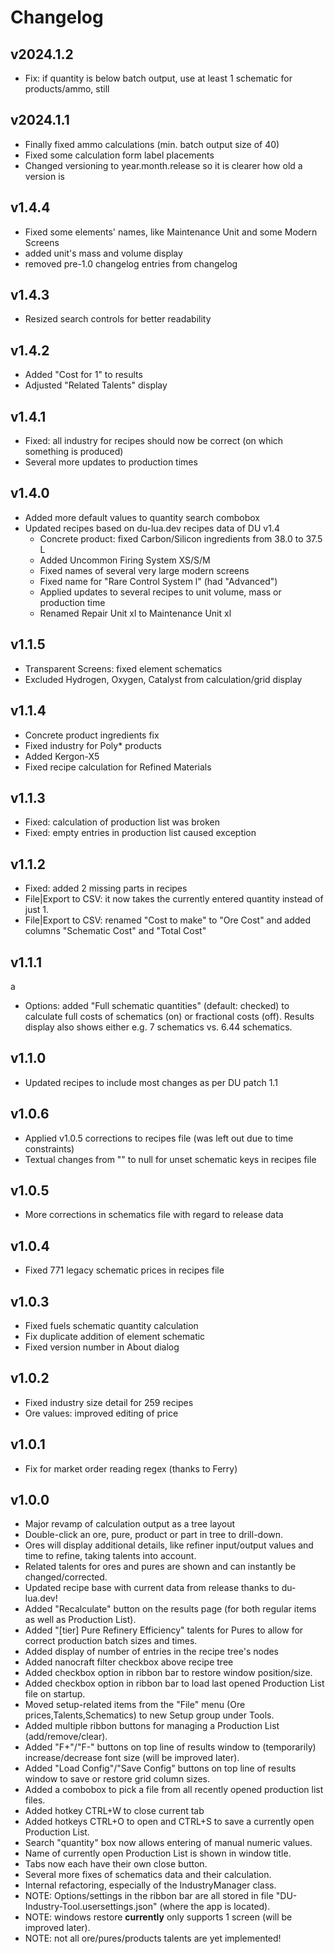 # Changelog

## v2024.1.2

- Fix: if quantity is below batch output, use at least 1 schematic for products/ammo, still

## v2024.1.1

- Finally fixed ammo calculations (min. batch output size of 40)
- Fixed some calculation form label placements
- Changed versioning to year.month.release so it is clearer how old a version is

## v1.4.4

- Fixed some elements' names, like Maintenance Unit and some Modern Screens
- added unit's mass and volume display
- removed pre-1.0 changelog entries from changelog

## v1.4.3

- Resized search controls for better readability

## v1.4.2

- Added "Cost for 1" to results
- Adjusted "Related Talents" display

## v1.4.1

- Fixed: all industry for recipes should now be correct (on which something is produced)
- Several more updates to production times

## v1.4.0

- Added more default values to quantity search combobox
- Updated recipes based on du-lua.dev recipes data of DU v1.4
  - Concrete product: fixed Carbon/Silicon ingredients from 38.0 to 37.5 L
  - Added Uncommon Firing System XS/S/M
  - Fixed names of several very large modern screens
  - Fixed name for "Rare Control System l" (had "Advanced")
  - Applied updates to several recipes to unit volume, mass or production time
  - Renamed Repair Unit xl to Maintenance Unit xl

## v1.1.5

- Transparent Screens: fixed element schematics
- Excluded Hydrogen, Oxygen, Catalyst from calculation/grid display

## v1.1.4

- Concrete product ingredients fix
- Fixed industry for Poly* products
- Added Kergon-X5
- Fixed recipe calculation for Refined Materials

## v1.1.3

- Fixed: calculation of production list was broken
- Fixed: empty entries in production list caused exception

## v1.1.2

- Fixed: added 2 missing parts in recipes
- File|Export to CSV: it now takes the currently entered quantity instead of just 1.
- File|Export to CSV: renamed "Cost to make" to "Ore Cost" and added columns "Schematic Cost" and "Total Cost"

## v1.1.1
a
- Options: added "Full schematic quantities" (default: checked) to calculate
full costs of schematics (on) or fractional costs (off).
Results display also shows either e.g. 7 schematics vs. 6.44 schematics.

## v1.1.0

- Updated recipes to include most changes as per DU patch 1.1

## v1.0.6

- Applied v1.0.5 corrections to recipes file (was left out due to time constraints)
- Textual changes from "" to null for unset schematic keys in recipes file

## v1.0.5

- More corrections in schematics file with regard to release data

## v1.0.4

- Fixed 771 legacy schematic prices in recipes file

## v1.0.3

- Fixed fuels schematic quantity calculation
- Fix duplicate addition of element schematic
- Fixed version number in About dialog

## v1.0.2

- Fixed industry size detail for 259 recipes
- Ore values: improved editing of price

## v1.0.1

- Fix for market order reading regex (thanks to Ferry)

## v1.0.0

- Major revamp of calculation output as a tree layout
- Double-click an ore, pure, product or part in tree to drill-down.
- Ores will display additional details, like refiner input/output values and time to refine, taking talents into account.
- Related talents for ores and pures are shown and can instantly be changed/corrected.
- Updated recipe base with current data from release thanks to du-lua.dev!
- Added "Recalculate" button on the results page (for both regular items as well as Production List).
- Added "[tier] Pure Refinery Efficiency" talents for Pures to allow for correct production batch sizes and times.
- Added display of number of entries in the recipe tree's nodes
- Added nanocraft filter checkbox above recipe tree
- Added checkbox option in ribbon bar to restore window position/size.
- Added checkbox option in ribbon bar to load last opened Production List file on startup.
- Moved setup-related items from the "File" menu (Ore prices,Talents,Schematics) to new Setup group under Tools.
- Added multiple ribbon buttons for managing a Production List (add/remove/clear).
- Added "F+"/"F-" buttons on top line of results window to (temporarily) increase/decrease font size (will be improved later).
- Added "Load Config"/"Save Config" buttons on top line of results window to save or restore grid column sizes.
- Added a combobox to pick a file from all recently opened production list files.
- Added hotkey CTRL+W to close current tab
- Added hotkeys CTRL+O to open and CTRL+S to save a currently open Production List.
- Search "quantity" box now allows entering of manual numeric values.
- Name of currently open Production List is shown in window title.
- Tabs now each have their own close button.
- Several more fixes of schematics data and their calculation.
- Internal refactoring, especially of the IndustryManager class.
- NOTE: Options/settings in the ribbon bar are all stored in file "DU-Industry-Tool.usersettings.json" (where the app is located).
- NOTE: windows restore **currently** only supports 1 screen (will be improved later).
- NOTE: not all ore/pures/products talents are yet implemented!
